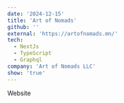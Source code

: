 ```yaml
---
date: '2024-12-15'
title: 'Art of Nomads'
github: ''
external: 'https://artofnomads.mn/'
tech:
  - NextJs
  - TypeScript
  - Graphql
company: 'Art of Nomads LLC'
show: 'true'
---
```


Website
